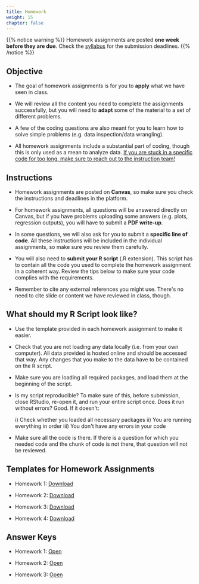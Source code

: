 ```yaml
---
title: Homework
weight: 15
chapter: false
---
```



{{% notice warning %}}
Homework assignments are posted **one week before they are due**. Check the [syllabus](https://sta235.netlify.app/syllabus/grading/) for the submission deadlines.
{{% /notice %}}


## Objective

- The goal of homework assignments is for you to **apply** what we have seen in class.

- We will review all the content you need to complete the assignments successfully, but you will need to **adapt** some of the material to a set of different problems.

- A few of the coding questions are also meant for you to learn how to solve simple problems (e.g. data inspection/data wrangling).

- All homework assignments include a substantial part of coding, though this is only used as a mean to analyze data. <u>If you are stuck in a specific code for too long, make sure to reach out to the instruction team!</u>


## Instructions

- Homework assignments are posted on **Canvas**, so make sure you check the instructions and deadlines in the platform.

- For homework assignments, all questions will be answered directly on Canvas, but if you have problems uploading some answers (e.g. plots, regression outputs), you will have to submit a **PDF write-up**.

- In some questions, we will also ask for you to submit a **specific line of code**. All these instructions will be included in the individual assignments, so make sure you review them carefully.

- You will also need to **submit your R script** (.R extension). This script has to contain all the code you used to complete the homework assignment in a coherent way. Review the tips below to make sure your code complies with the requirements.

- Remember to cite any external references you might use. There's no need to cite slide or content we have reviewed in class, though.


## What should my R Script look like?

- Use the template provided in each homework assignment to make it easier.

- Check that you are not loading any data locally (i.e. from your own computer). All data provided is hosted online and should be accessed that way. Any changes that you make to the data have to be contained on the R script.

- Make sure you are loading all required packages, and load them at the beginning of the script.

- Is my script reproducible? To make sure of this, before submission, close RStudio, re-open it, and run your entire script once. Does it run without errors? Good. If it doesn't:

	i) Check whether you loaded all necessary packages
	ii) You are running everything in order
	iii) You don't have any errors in your code

- Make sure all the code is there. If there is a question for which you needed code and the chunk of code is not there, that question will not be reviewed.

## Templates for Homework Assignments

<script>let date = Date.now();</script>
<!-- <a onclick="ga('send', 'event', 'External-Link','click','code2_inclass','0','Link');" href="https://raw.githubusercontent.com/maibennett/sta235/main/exampleSite/content/Classes/Week2/1_OLS/code/f2023_sta235h_2_reg_in_class.R" target="_blank" class="btn btn-default">Download<i class="fas fa-code"></i></a> -->
- Homework 1: <a onclick="gtag('event','hw1_code', {'event_category': 'HW','event_label': 'hw1_code', 'event_action': date, 'debug_mode':true });" href="https://raw.githubusercontent.com/maibennett/sta235/main/exampleSite/content/Assignments/Homework/Homework1/templates/STA235H_HW1_Template.R" target="_blank" class="btn btn-default">Download<i class="fas fa-code"></i></a>

- Homework 2: <a onclick="gtag('event','hw2_code', {'event_category': 'HW','event_label': 'hw2_code', 'event_action': date, 'debug_mode':true });" href="https://raw.githubusercontent.com/maibennett/sta235/main/exampleSite/content/Assignments/Homework/Homework2/templates/STA235H_HW2_Template.R" target="_blank" class="btn btn-default">Download<i class="fas fa-code"></i></a>

- Homework 3: <a onclick="gtag('event','hw3_code', {'event_category': 'HW','event_label': 'hw3_code', 'event_action': date, 'debug_mode':true });" href="https://raw.githubusercontent.com/maibennett/sta235/main/exampleSite/content/Assignments/Homework/Homework3/templates/STA235H_HW3_Template.R" target="_blank" class="btn btn-default">Download<i class="fas fa-code"></i></a>

- Homework 4: <a onclick="gtag('event','hw4_code', {'event_category': 'HW','event_label': 'hw4_code', 'event_action': date, 'debug_mode':true });" href="https://raw.githubusercontent.com/maibennett/sta235/main/exampleSite/content/Assignments/Homework/Homework4/templates/STA235H_HW4_Template.R" target="_blank" class="btn btn-default">Download<i class="fas fa-code"></i></a>

## Answer Keys

- Homework 1: <a onclick="gtag('event','hw1_answerkey', {'event_category': 'code','event_label': 'hw1_answerkey', 'event_action': date, 'debug_mode':true });" href="https://sta235.com/Assignments/Homework/Homework1/STA235H_Fall23_Homework1_AnswerKey.html" target="_blank" class="btn btn-default">Open <i class="fas fa-external-link-alt"></i></a>

- Homework 2: <a onclick="gtag('event','hw2_answerkey', {'event_category': 'code','event_label': 'hw2_answerkey', 'event_action': date, 'debug_mode':true });" href="https://sta235.com/Assignments/Homework/Homework2/STA235H_Fall23_Homework2_AnswerKey.html" target="_blank" class="btn btn-default">Open <i class="fas fa-external-link-alt"></i></a>

- Homework 3: <a onclick="gtag('event','hw3_answerkey', {'event_category': 'code','event_label': 'hw3_answerkey', 'event_action': date, 'debug_mode':true });" href="https://sta235.com/Assignments/Homework/Homework3/STA235H_Fall23_Homework3_AnswerKey.html" target="_blank" class="btn btn-default">Open <i class="fas fa-external-link-alt"></i></a>
